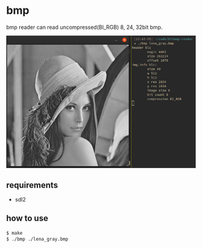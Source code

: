 # bmp

bmp reader can read uncompressed(BI_RGB) 8, 24, 32bit bmp.

![](./screenshot.png)

## requirements
* sdl2

## how to use
```
$ make
$ ./bmp ./lena_gray.bmp
```
